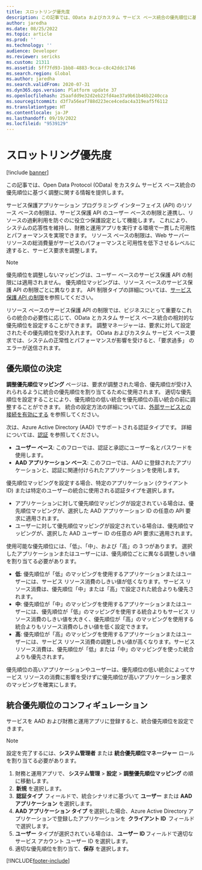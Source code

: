 ```yaml
---
title: スロットリング優先度
description: この記事では、OData およびカスタム サービス ベース統合の優先順位に基づく調整に関する情報を提供します。
author: jaredha
ms.date: 08/25/2022
ms.topic: article
ms.prod: ''
ms.technology: ''
audience: Developer
ms.reviewer: sericks
ms.custom: 21311
ms.assetid: 5ff7fd93-1bb8-4883-9cca-c8c42ddc1746
ms.search.region: Global
ms.author: jaredha
ms.search.validFrom: 2020-07-31
ms.dyn365.ops.version: Platform update 37
ms.openlocfilehash: 25aafdd9e32d2eb22fd4ae37a9b61b46b2240cca
ms.sourcegitcommit: d3f7a56eaf788d223ece4cedac4a319eaf5f6112
ms.translationtype: HT
ms.contentlocale: ja-JP
ms.lasthandoff: 09/19/2022
ms.locfileid: "9539129"
---
```

# <a name="throttling-prioritization"></a>スロットリング優先度

[!include [banner](../includes/banner.md)]

この記事では、Open Data Protocol (OData) をカスタム サービス ベース統合の優先順位に基づく調整に関する情報を提供します。

サービス保護アプリケーション プログラミング インターフェイス (API) のリソース ベースの制限は、サービス保護 API のユーザー ベースの制限と連携し、リソースの過剰利用を防ぐのに役立つ保護設定として機能します。 これにより、システムの応答性を維持し、財務と運用アプリを実行する環境で一貫した可用性とパフォーマンスを実現できます。 リソース ベースの制限は、Web サーバー リソースの総消費量がサービスのパフォーマンスと可用性を低下させるレベルに達すると、サービス要求を調整します。

> [!NOTE]
> 優先順位を調整しないマッピングは、ユーザー ベースのサービス保護 API の制限には適用されません。 優先順位マッピングは、リソース ベースのサービス保護 API の制限ごとに異なります。 API 制限タイプの詳細については、[サービス保護 API の制限](service-protection-api-limits.md)を参照してください。

リソース ベースのサービス保護 API の制限では、ビジネスにとって重要なこれらの統合の必要性に応じて、OData とカスタム サービス ベース統合の相対的な優先順位を設定することができます。 調整マネージャーは、要求に対して設定されたその優先順位を受け入れます。 OData およびカスタム サービス ベース要求では、システムの正常性とパフォーマンスが影響を受けると、「要求過多」 のエラーが送信されます。

## <a name="determine-prioritization"></a>優先順位の決定

**調整優先順位マッピング** ページは、要求が調整された場合、優先順位が受け入れられるように統合の優先順位を割り当てるために使用されます。 適切な優先順位を設定することにより、優先順位の低い統合を優先順位の高い統合の前に調整することができます。 統合の設定方法の詳細については、[外部サービスとの接続を有効にする](/training/modules/integrate-azure-finance-operations/7-connect-external) を参照してください。 

次は、Azure Active Directory (AAD) でサポートされる認証タイプです。 詳細については、[認証](services-home-page.md) を参照してください。
- **ユーザー ベース**: このフローでは、認証と承認にユーザー名とパスワードを使用します。 
- **AAD アプリケーション ベース**: このフローでは、AAD に登録されたアプリケーションと、認証に関連付けられたアプリケーションを使用します。 

優先順位マッピングを設定する場合、特定のアプリケーション (クライアント ID) または特定のユーザーの統合に使用される認証タイプを選択します。
- アプリケーションに対して優先順位マッピングが設定されている場合は、優先順位マッピングが、選択した AAD アプリケーション ID の任意の API 要求に適用されます。
- ユーザーに対して優先順位マッピングが設定されている場合は、優先順位マッピングが、選択した AAD ユーザー ID の任意の API 要求に適用されます。

使用可能な優先順位には、「低」、「中」、および「高」の 3 つがあります。 選択したアプリケーションまたはユーザーには、優先順位ごとに異なる調整しきい値を割り当てる必要があります。
- **低**: 優先順位が「低」のマッピングを使用するアプリケーションまたはユーザーには、サービス リソース消費のしきい値が低くなります。サービス リソース消費は、優先順位「中」または「高」で設定された統合よりも優先されます。
- **中**: 優先順位が「中」のマッピングを使用するアプリケーションまたはユーザーには、優先順位が「低」のマッピングを使用する統合よりもサービス リソース消費のしきい値を大きく、優先順位が「高」のマッピングを使用する統合よりもリソース消費のしきい値を低く設定できます。
- **高**: 優先順位が「高」のマッピングを使用するアプリケーションまたはユーザーには、サービス リソース消費の調整しきい値が高くなります。サービス リソース消費は、優先順位が「低」または「中」のマッピングを使った統合よりも優先されます。

優先順位の高いアプリケーションやユーザーは、優先順位の低い統合によってサービス リソースの消費に影響を受けずに優先順位が高いアプリケーション要求のマッピングを確実にします。
 
## <a name="configure-priorities-for-integrations"></a>統合優先順位のコンフィギュレーション 

サービスを AAD および財務と運用アプリに登録すると、統合優先順位を設定できます。

> [!NOTE]
> 設定を完了するには、**システム管理者** または **統合優先順位マネージャー** ロールを割り当てる必要があります。 

1. 財務と運用アプリで、 **システム管理** > **設定** > **調整優先順位マッピング** の順に移動します。 
2.  **新規** を選択します。 
3.  **認証タイプ**  フィールドで、統合シナリオに基づいて **ユーザー** または **AAD アプリケーション** を選択します。
4. **AAD アプリケーション タイプ** を選択した場合、Azure Active Directory アプリケーションで登録したアプリケ―ションを  **クライアント ID**  フィールドで選択します。
5. **ユーザー** タイプが選択されている場合は、 **ユーザー ID** フィールドで適切なサービス アカウント ユーザー ID を選択します。
6. 適切な優先順位を割り当て、**保存** を選択します。

[!INCLUDE[footer-include](../../../includes/footer-banner.md)]
